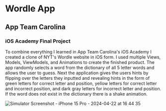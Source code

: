 # Wordle App
## App Team Carolina
### iOS Academy Final Project

To combine everything I learned in App Team Carolina's iOS Academy I created a clone of NYT's Wordle website in iOS form. I used multiple Views, Models, ViewModels, and Animations to create the finished product. The app randomly selects a word from the dictionary of all 5 letter words and allows the user to guess. Next the application gives the users hints by flipping over the letters they inputted and revealing hints in the form of green letters for correct letter and position, yellow letters for correct letter and incorrect position, and dark gray letters for incorrect letter and position. If the word does not exist in the dictionary there is a shake animation. 

![Simulator Screenshot - iPhone 15 Pro - 2024-04-22 at 16 44 35](https://github.com/caitlinestrada27/s24-academy-final-wordle-caitlinestrada27/assets/142927980/b3141b36-f473-48fb-bb7b-6a679883eece)
